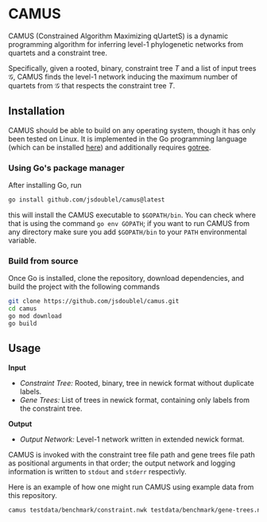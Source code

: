 # CAMUS 

CAMUS (Constrained Algorithm Maximizing qUartetS) is a dynamic programming
algorithm for inferring level-1 phylogenetic networks from quartets and a
constraint tree.

Specifically, given a rooted, binary, constraint tree $T$ and a list of input
trees $\mathcal{G}$, CAMUS finds the level-1 network inducing the maximum
number of quartets from $\mathcal{G}$ that respects the constraint tree $T$.

## Installation

CAMUS should be able to build on any operating system, though it has only been
tested on Linux. It is implemented in the Go programming language (which can be
installed [here](https://go.dev/doc/install)) and additionally requires
[gotree](https://github.com/evolbioinfo/gotree).

### Using Go's package manager

After installing Go, run

```sh
go install github.com/jsdoublel/camus@latest
```

this will install the CAMUS executable to `$GOPATH/bin`. You can check where
that is using the command `go env GOPATH`; if you want to run CAMUS from any
directory make sure you add `$GOPATH/bin` to your `PATH` environmental variable.

### Build from source

Once Go is installed, clone the repository, download dependencies, and build
the project with the following commands

```sh
git clone https://github.com/jsdoublel/camus.git
cd camus
go mod download
go build
```
## Usage

**Input**

- *Constraint Tree:* Rooted, binary, tree in newick format without duplicate
  labels.
- *Gene Trees:* List of trees in newick format, containing only labels from the
  constraint tree.

**Output**

- *Output Network:* Level-1 network written in extended newick format.

CAMUS is invoked with the constraint tree file path and gene trees file path as
positional arguments in that order; the output network  and logging information
is written to `stdout` and `stderr` respectivly.

Here is an example of how one might run CAMUS using example data from this repository.

```sh
camus testdata/benchmark/constraint.nwk testdata/benchmark/gene-trees.nwk > out.nwk 2> log.txt
```

